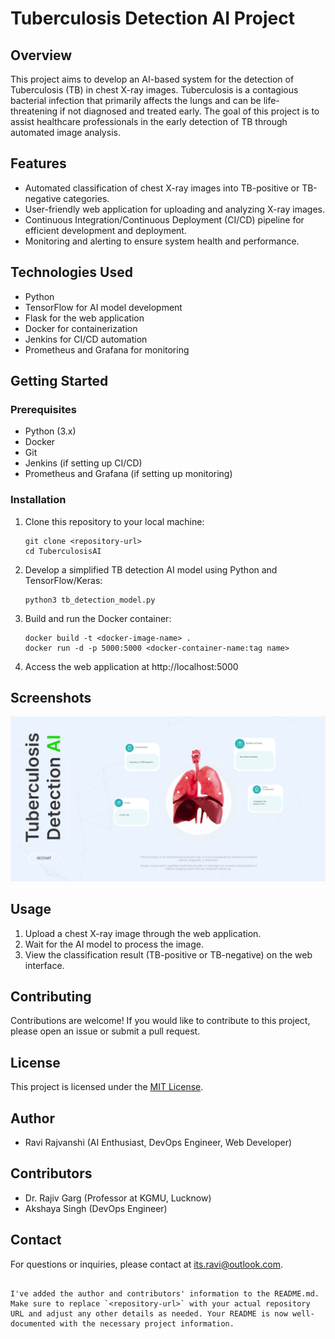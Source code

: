 # Tuberculosis Detection AI Project

## Overview

This project aims to develop an AI-based system for the detection of Tuberculosis (TB) in chest X-ray images. Tuberculosis is a contagious bacterial infection that primarily affects the lungs and can be life-threatening if not diagnosed and treated early. The goal of this project is to assist healthcare professionals in the early detection of TB through automated image analysis.

## Features

- Automated classification of chest X-ray images into TB-positive or TB-negative categories.
- User-friendly web application for uploading and analyzing X-ray images.
- Continuous Integration/Continuous Deployment (CI/CD) pipeline for efficient development and deployment.
- Monitoring and alerting to ensure system health and performance.

## Technologies Used

- Python
- TensorFlow for AI model development
- Flask for the web application
- Docker for containerization
- Jenkins for CI/CD automation
- Prometheus and Grafana for monitoring

## Getting Started

### Prerequisites

- Python (3.x)
- Docker
- Git
- Jenkins (if setting up CI/CD)
- Prometheus and Grafana (if setting up monitoring)

### Installation

1. Clone this repository to your local machine:

   ```shell
   git clone <repository-url>
   cd TuberculosisAI
   ```

2. Develop a simplified TB detection AI model using Python and TensorFlow/Keras:

   ```shell
   python3 tb_detection_model.py
   ```

3. Build and run the Docker container:

   ```shell
   docker build -t <docker-image-name> .
   docker run -d -p 5000:5000 <docker-container-name:tag name>
   ```

4. Access the web application at http://localhost:5000

## Screenshots

![Result](static/img/result.jpeg)


## Usage

1. Upload a chest X-ray image through the web application.
2. Wait for the AI model to process the image.
3. View the classification result (TB-positive or TB-negative) on the web interface.

## Contributing

Contributions are welcome! If you would like to contribute to this project, please open an issue or submit a pull request.

## License

This project is licensed under the [MIT License](LICENSE).

## Author

- Ravi Rajvanshi (AI Enthusiast, DevOps Engineer, Web Developer)

## Contributors

- Dr. Rajiv Garg (Professor at KGMU, Lucknow)
- Akshaya Singh (DevOps Engineer)

## Contact

For questions or inquiries, please contact at its.ravi@outlook.com.
```

I've added the author and contributors' information to the README.md. Make sure to replace `<repository-url>` with your actual repository URL and adjust any other details as needed. Your README is now well-documented with the necessary project information.
